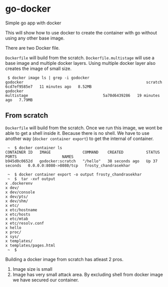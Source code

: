# go-docker

Simple go app with docker

This will show how to use docker to create the container with go without using any other base image.

There are two Docker file.

`Dockerfile` will build from the scratch. `Dockerfile.multistage` will use a base image and multiple docker layers. Using multiple docker layer also creates the image of small size.

```
 $ docker image ls | grep -i godocker     
godocker                                                      scratch                                    6cd7ef9585e7   11 minutes ago   8.52MB
godocker                                                      multistage                                 5a70d6439286   19 minutes ago   7.79MB
```

## From scratch

`Dockerfile` will build from the scratch. Once we run this image, we wont be able to get a shell inside it. Because there is no shell.
We have to use another way (`docker container export`) to get the internal of container.

```
 ~  $ docker container ls
CONTAINER ID   IMAGE              COMMAND    CREATED          STATUS          PORTS                    NAMES
b945d0c0652d   godocker:scratch   "/hello"   38 seconds ago   Up 37 seconds   0.0.0.0:8080->8080/tcp   frosty_chandrasekhar

 ~  $ docker container export -o output frosty_chandrasekhar
 ~  $  tar -xvf output
x .dockerenv
x dev/
x dev/console
x dev/pts/
x dev/shm/
x etc/
x etc/hostname
x etc/hosts
x etc/mtab
x etc/resolv.conf
x hello
x proc/
x sys/
x templates/
x templates/pages.html
 ~  $ 
```


Building a docker image from scratch has atleast 2 pros.

1. Image size is small
1. Image has very small attack area. By excluding shell from docker image we have secured our container.